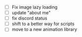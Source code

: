 - [ ] Fix image lazy loading
- [ ] update "about me"
- [ ] fix discord status
- [ ] shift to a better way for scripts
- [ ] move to a new animation library
